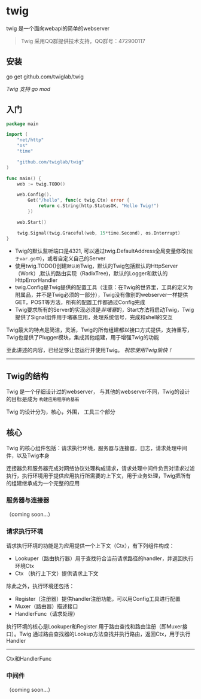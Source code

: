 # twig
twig 是一个面向webapi的简单的webserver 

> Twig 采用QQ群提供技术支持，QQ群号：472900117

## 安装

go get github.com/twiglab/twig

*Twig 支持 go mod*

## 入门

```go
package main

import (
	"net/http"
	"os"
	"time"

	"github.com/twiglab/twig"
)

func main() {
	web := twig.TODO()

	web.Config().
		Get("/hello", func(c twig.Ctx) error {
			return c.String(http.StatusOK, "Hello Twig!")
		})

	web.Start()

	twig.Signal(twig.Graceful(web, 15*time.Second), os.Interrupt)
}
```

- Twig的默认监听端口是4321, 可以通过twig.DefaultAddress全局变量修改(`位于var.go中`)，或者自定义自己的Server
- 使用twig.TODO()创建`默认的`Twig，默认的Twig包括默认的HttpServer（Work）,默认的路由实现（RadixTree)，默认的Logger和默认的HttpErrorHandler
- twig.Config是Twig提供的配置工具（注意：在Twig的世界里，工具的定义为附属品，并不是Twig必须的一部分），Twig没有像别的webserver一样提供GET，POST等方法，所有的配置工作都通过Config完成
- Twig要求所有的Server的实现必须是*非堵塞*的，Start方法将启动Twig，Twig提供了Signal组件用于堵塞应用，处理系统信号，完成和shell的交互


Twig最大的特点是简洁，灵活，Twig的所有组建都以接口方式提供，支持重写，Twig也提供了Plugger模块，集成其他组建，用于增强Twig的功能


至此讲述的内容，已经足够让您运行并使用Twig。 *祝您使用Twig愉快！*

----

## Twig的结构

Twig 是一个仔细设计过的webserver， 与其他的webserver不同，Twig的设计的目标是成为 `构建应用程序的基石`

Twig 的设计分为，核心，外围， 工具三个部分

## 核心

Twig 的核心组件包括：请求执行环境，服务器与连接器，日志，请求处理中间件，以及Twig本身

连接器负和服务器完成对网络协议处理构成请求，请求处理中间件负责对请求过滤执行，执行环境用于提供应用执行所需要的上下文，用于业务处理，Twig把所有的组建继承成为一个完整的应用

### 服务器与连接器

（coming soon...）

### 请求执行环境

请求执行环境的功能是为应用提供一个上下文（Ctx），有下列组件构成：

- Lookuper（路由执行器）用于查找符合当前请求路径的handler，并返回执行环境Ctx
- Ctx （执行上下文）提供请求上下文

除此之外，执行环境还包括：

- Register（注册器）提供handler注册功能，可以用Config工具进行配置
- Muxer（路由器）描述接口
- HandlerFunc（请求处理）

执行环境的核心是Lookuper和Register 用于路由查找和路由注册（即Muxer接口）。Twig 通过路由查找器的Lookup方法查找并执行路由，返回Ctx，用于执行Handler


---

Ctx和HandlerFunc

### 中间件

（coming soon...）
